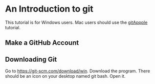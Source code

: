 # An Introduction to git

This tutorial is for Windows users. Mac users should use the [gitAppple]() tutorial. 

## Make a GitHub Account



## Downloading Git

Go to https://git-scm.com/download/win. Download the program. There should be an icon on your desktop named git bash. Open it.

